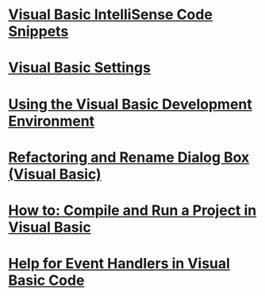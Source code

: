 # [Visual Basic IntelliSense Code Snippets](intellisense-code-snippets.md)
# [Visual Basic Settings](settings.md)
# [Using the Visual Basic Development Environment](using-the-visual-basic-development-environment.md)
# [Refactoring and Rename Dialog Box (Visual Basic)](refactoring-and-rename-dialog-box.md)
# [How to: Compile and Run a Project in Visual Basic](how-to-compile-and-run-a-project.md)
# [Help for Event Handlers in Visual Basic Code](help-for-event-handlers.md)
